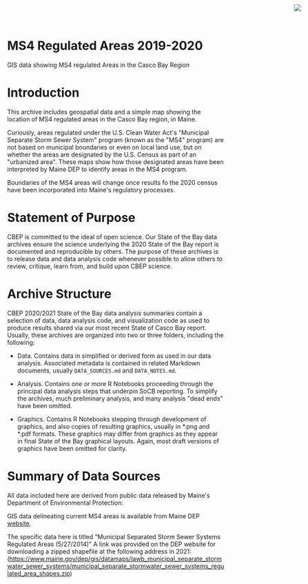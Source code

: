 # MS4 Regulated Areas 2019-2020

<img
    src="https://www.cascobayestuary.org/wp-content/uploads/2014/04/logo_sm.jpg"
    style="position:absolute;top:10px;right:50px;" />

GIS data showing MS4 regulated Areas in the Casco Bay Region

# Introduction
This archive includes geospatial data and a simple map showing the location
of MS4 regulated areas in the Casco Bay region, in Maine.

Curiously, areas regulated under the U.S. Clean Water Act's "Municipal 
Separate Storm Sewer System" program (known as the "MS4" program) are not 
based on municipal boundaries or even on local land use, but on whether the 
areas are designated by the U.S. Census as part of an "urbanized area". These
maps show how those designated areas have been interpreted by Maine DEP 
to identify areas in the MS4 program.

Boundaries of the MS4 areas will change once results fo the 2020 census have 
been incorporated into Maine's regulatory processes. 

# Statement of Purpose
CBEP is committed to the ideal of open science.  Our State of the Bay data
archives ensure the science underlying the 2020 State of the Bay report is
documented and reproducible by others. The purpose of these archives is to
release  data and data analysis code whenever possible to allow others to
review, critique, learn from, and build upon CBEP science.

# Archive Structure
CBEP 2020/2021 State of the Bay data analysis summaries contain a selection of 
data,  data analysis code, and visualization code as used to produce 
results shared via our most recent State of Casco Bay report. Usually, these
archives are organized into two or three folders, including the following:

- Data.  Contains data in simplified or derived form as used in our
data  analysis.  Associated metadata is contained in related Markdown documents,
usually `DATA_SOURCES.md` and `DATA_NOTES.md`.

- Analysis.  Contains one or more R Notebooks proceeding through the principal
data analysis steps that underpin SoCB reporting. To simplify the archives,
much preliminary analysis, and many analysis "dead ends" have been omitted. 

- Graphics.  Contains R Notebooks stepping through development of graphics, and
also copies of resulting graphics, usually in \*.png and \*.pdf formats.  These
graphics may differ from graphics as they appear in final State of the Bay
graphical layouts. Again, most draft versions of graphics have been omitted for 
clarity.

# Summary of Data Sources
All data included here are derived from public data released by Maine's 
Department of Environmental Protection:

GIS data delineating current MS4 areas is available from Maine DEP
[website](https://www.maine.gov/dep/gis/datamaps/). 

The specific data here is titled "Municipal Separated Storm Sewer Systems 
Regulated Areas (5/27/2014)"
A link was provided on the DEP website for downloading a zipped shapefile at
the following address in 2021:
(https://www.maine.gov/dep/gis/datamaps/lawb_municipal_separate_stormwater_sewer_systems/municipal_separate_stormwater_sewer_systems_regulated_area_shapes.zip)
